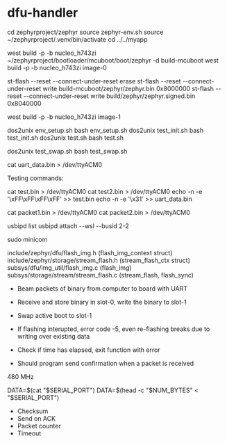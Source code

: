 # dfu-handler
cd zephyrproject/zephyr
source zephyr-env.sh
source ~/zephyrproject/.venv/bin/activate
cd ../../myapp

west build -p -b nucleo_h743zi ~/zephyrproject/bootloader/mcuboot/boot/zephyr -d build-mcuboot
west build -p -b nucleo_h743zi image-0

st-flash --reset --connect-under-reset erase
st-flash --reset --connect-under-reset write build-mcuboot/zephyr/zephyr.bin 0x8000000
st-flash --reset --connect-under-reset write build/zephyr/zephyr.signed.bin 0x8040000

west build -p -b nucleo_h743zi image-1

dos2unix env_setup.sh
bash env_setup.sh
dos2unix test_init.sh
bash test_init.sh
dos2unix test.sh
bash test.sh

dos2unix test_swap.sh
bash test_swap.sh

cat uart_data.bin > /dev/ttyACM0


Testing commands:

cat test.bin > /dev/ttyACM0
cat test2.bin > /dev/ttyACM0
echo -n -e '\xFF\xFF\xFF\xFF' >> test.bin
echo -n -e '\x31' >> uart_data.bin

cat packet1.bin > /dev/ttyACM0
cat packet2.bin > /dev/ttyACM0

usbipd list
usbipd attach --wsl --busid 2-2

sudo minicom

include/zephyr/dfu/flash_img.h (flash_img_context struct)
include/zephyr/storage/stream_flash.h (stream_flash_ctx struct)
subsys/dfu/img_util/flash_img.c (flash_img)
subsys/storage/stream/stream_flash.c (stream_flash, flash_sync)

- Beam packets of binary from computer to board with UART
- Receive and store binary in slot-0, write the binary to slot-1
- Swap active boot to slot-1

- If flashing interupted, error code -5, even re-flashing breaks due to writing over existing data

- Check if time has elapsed, exit function with error
- Should program send confirmation when a packet is received

480 MHz

DATA=$(cat "$SERIAL_PORT")
DATA=$(head -c "$NUM_BYTES" < "$SERIAL_PORT")

- Checksum
- Send on ACK
- Packet counter
- Timeout